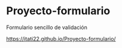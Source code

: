 # Proyecto-formulario
Formulario sencillo de validación 

 https://itati22.github.io/Proyecto-formulario/ 
